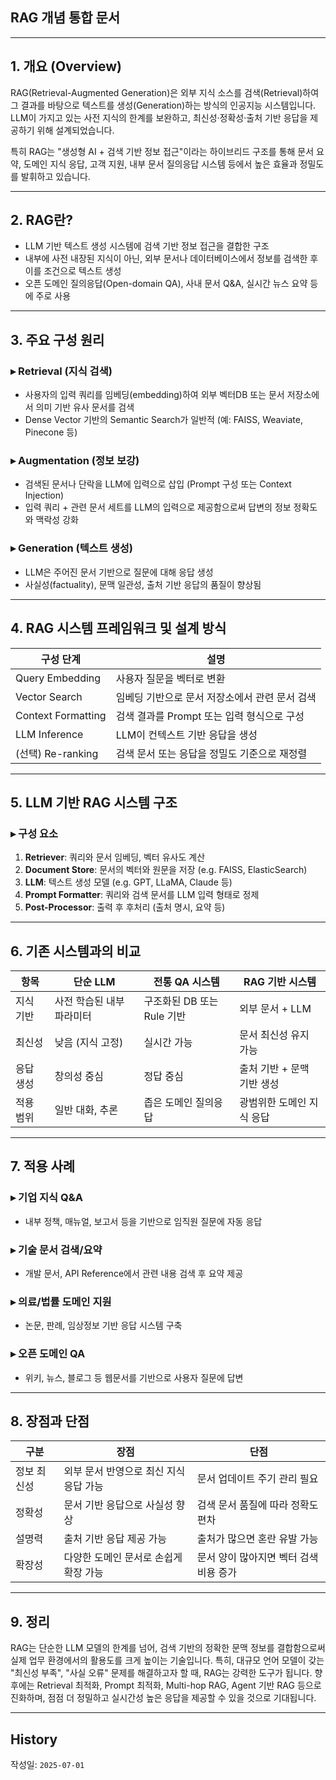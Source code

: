 ## RAG 개념 통합 문서

---

## 1. 개요 (Overview)

RAG(Retrieval-Augmented Generation)은 외부 지식 소스를 검색(Retrieval)하여 그 결과를 바탕으로 텍스트를 생성(Generation)하는 방식의 인공지능 시스템입니다. LLM이 가지고 있는 사전 지식의 한계를 보완하고, 최신성·정확성·출처 기반 응답을 제공하기 위해 설계되었습니다.

특히 RAG는 "생성형 AI + 검색 기반 정보 접근"이라는 하이브리드 구조를 통해 문서 요약, 도메인 지식 응답, 고객 지원, 내부 문서 질의응답 시스템 등에서 높은 효율과 정밀도를 발휘하고 있습니다.

---

## 2. RAG란?

- LLM 기반 텍스트 생성 시스템에 검색 기반 정보 접근을 결합한 구조
- 내부에 사전 내장된 지식이 아닌, 외부 문서나 데이터베이스에서 정보를 검색한 후 이를 조건으로 텍스트 생성
- 오픈 도메인 질의응답(Open-domain QA), 사내 문서 Q&A, 실시간 뉴스 요약 등에 주로 사용

---

## 3. 주요 구성 원리

### ▸ Retrieval (지식 검색)

- 사용자의 입력 쿼리를 임베딩(embedding)하여 외부 벡터DB 또는 문서 저장소에서 의미 기반 유사 문서를 검색
- Dense Vector 기반의 Semantic Search가 일반적 (예: FAISS, Weaviate, Pinecone 등)

### ▸ Augmentation (정보 보강)

- 검색된 문서나 단락을 LLM에 입력으로 삽입 (Prompt 구성 또는 Context Injection)
- 입력 쿼리 + 관련 문서 세트를 LLM의 입력으로 제공함으로써 답변의 정보 정확도와 맥락성 강화

### ▸ Generation (텍스트 생성)

- LLM은 주어진 문서 기반으로 질문에 대해 응답 생성
- 사실성(factuality), 문맥 일관성, 출처 기반 응답의 품질이 향상됨

---

## 4. RAG 시스템 프레임워크 및 설계 방식

| 구성 단계 | 설명 |
| --- | --- |
| Query Embedding | 사용자 질문을 벡터로 변환 |
| Vector Search | 임베딩 기반으로 문서 저장소에서 관련 문서 검색 |
| Context Formatting | 검색 결과를 Prompt 또는 입력 형식으로 구성 |
| LLM Inference | LLM이 컨텍스트 기반 응답을 생성 |
| (선택) Re-ranking | 검색 문서 또는 응답을 정밀도 기준으로 재정렬 |

---

## 5. LLM 기반 RAG 시스템 구조

### ▸ 구성 요소

1. **Retriever**: 쿼리와 문서 임베딩, 벡터 유사도 계산
2. **Document Store**: 문서의 벡터와 원문을 저장 (e.g. FAISS, ElasticSearch)
3. **LLM**: 텍스트 생성 모델 (e.g. GPT, LLaMA, Claude 등)
4. **Prompt Formatter**: 쿼리와 검색 문서를 LLM 입력 형태로 정제
5. **Post-Processor**: 출력 후 후처리 (출처 명시, 요약 등)

---

## 6. 기존 시스템과의 비교

| 항목 | 단순 LLM | 전통 QA 시스템 | RAG 기반 시스템 |
| --- | --- | --- | --- |
| 지식 기반 | 사전 학습된 내부 파라미터 | 구조화된 DB 또는 Rule 기반 | 외부 문서 + LLM |
| 최신성 | 낮음 (지식 고정) | 실시간 가능 | 문서 최신성 유지 가능 |
| 응답 생성 | 창의성 중심 | 정답 중심 | 출처 기반 + 문맥 기반 생성 |
| 적용 범위 | 일반 대화, 추론 | 좁은 도메인 질의응답 | 광범위한 도메인 지식 응답 |

---

## 7. 적용 사례

### ▸ 기업 지식 Q&A

- 내부 정책, 매뉴얼, 보고서 등을 기반으로 임직원 질문에 자동 응답

### ▸ 기술 문서 검색/요약

- 개발 문서, API Reference에서 관련 내용 검색 후 요약 제공

### ▸ 의료/법률 도메인 지원

- 논문, 판례, 임상정보 기반 응답 시스템 구축

### ▸ 오픈 도메인 QA

- 위키, 뉴스, 블로그 등 웹문서를 기반으로 사용자 질문에 답변

---

## 8. 장점과 단점

| 구분 | 장점 | 단점 |
| --- | --- | --- |
| 정보 최신성 | 외부 문서 반영으로 최신 지식 응답 가능 | 문서 업데이트 주기 관리 필요 |
| 정확성 | 문서 기반 응답으로 사실성 향상 | 검색 문서 품질에 따라 정확도 편차 |
| 설명력 | 출처 기반 응답 제공 가능 | 출처가 많으면 혼란 유발 가능 |
| 확장성 | 다양한 도메인 문서로 손쉽게 확장 가능 | 문서 양이 많아지면 벡터 검색 비용 증가 |

---

## 9. 정리

RAG는 단순한 LLM 모델의 한계를 넘어, 검색 기반의 정확한 문맥 정보를 결합함으로써 실제 업무 환경에서의 활용도를 크게 높이는 기술입니다. 특히, 대규모 언어 모델이 갖는 "최신성 부족", "사실 오류" 문제를 해결하고자 할 때, RAG는 강력한 도구가 됩니다. 향후에는 Retrieval 최적화, Prompt 최적화, Multi-hop RAG, Agent 기반 RAG 등으로 진화하며, 점점 더 정밀하고 실시간성 높은 응답을 제공할 수 있을 것으로 기대됩니다.

---

## History

작성일: `2025-07-01`